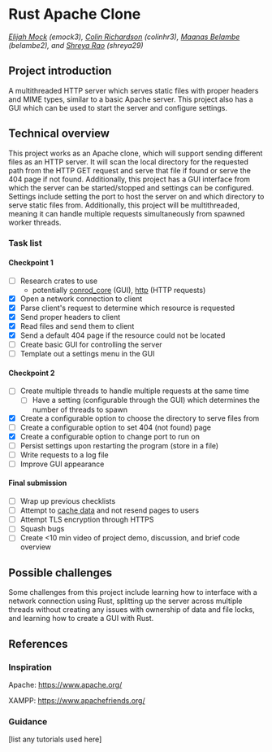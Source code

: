 # Rust Apache Clone

*[Elijah Mock](https://github.com/ekcom) (emock3), [Colin Richardson](https://github.com/crich46) (colinhr3), [Maanas Belambe](https://github.com/maanasbelambe) (belambe2), and [Shreya Rao](https://github.com/Sh-r-eya) (shreya29)*

## Project introduction
A multithreaded HTTP server which serves static files with proper headers and MIME types, similar to a basic Apache server.
This project also has a GUI which can be used to start the server and configure settings.

## Technical overview
This project works as an Apache clone, which will support sending different files as an HTTP server. It will scan the local directory for the requested path from the HTTP GET request and serve that file if found or serve the 404 page if not found. Additionally, this project has a GUI interface from which the server can be started/stopped and settings can be configured. Settings include setting the port to host the server on and which directory to serve static files from. Additionally, this project will be multithreaded, meaning it can handle multiple requests simultaneously from spawned worker threads.

### Task list

#### Checkpoint 1

- [ ] Research crates to use
    - potentially [conrod_core](https://crates.io/crates/conrod-core) (GUI), [http](https://docs.rs/http/latest/http/) (HTTP requests)
- [x] Open a network connection to client
- [x] Parse client's request to determine which resource is requested
- [x] Send proper headers to client
- [x] Read files and send them to client
- [x] Send a default 404 page if the resource could not be located
- [ ] Create basic GUI for controlling the server
- [ ] Template out a settings menu in the GUI

#### Checkpoint 2

- [ ] Create multiple threads to handle multiple requests at the same time
    - [ ] Have a setting (configurable through the GUI) which determines the number of threads to spawn
- [x] Create a configurable option to choose the directory to serve files from
- [ ] Create a configurable option to set 404 (not found) page
- [x] Create a configurable option to change port to run on
- [ ] Persist settings upon restarting the program (store in a file)
- [ ] Write requests to a log file
- [ ] Improve GUI appearance

#### Final submission

- [ ] Wrap up previous checklists
- [ ] Attempt to [cache data](https://httpd.apache.org/docs/current/caching.html) and not resend pages to users
- [ ] Attempt TLS encryption through HTTPS
- [ ] Squash bugs
- [ ] Create <10 min video of project demo, discussion, and brief code overview

## Possible challenges

Some challenges from this project include learning how to interface with a network connection using Rust, splitting up the server across multiple threads without creating any issues with ownership of data and file locks, and learning how to create a GUI with Rust.

## References

### Inspiration

Apache: https://www.apache.org/

XAMPP: https://www.apachefriends.org/

### Guidance

[list any tutorials used here]
